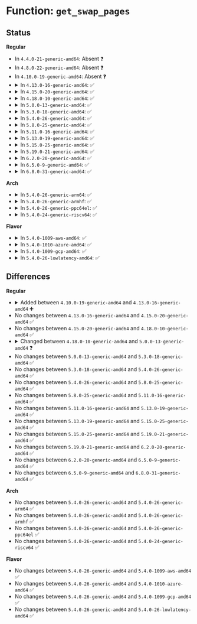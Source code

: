 # Function: <code>get_swap_pages</code>

## Status
<b>Regular</b>
<ul>
<li>
In <code>4.4.0-21-generic-amd64</code>: Absent ❓
</li>
<li>
In <code>4.8.0-22-generic-amd64</code>: Absent ❓
</li>
<li>
In <code>4.10.0-19-generic-amd64</code>: Absent ❓
</li>
<li>
<details>
<summary>In <code>4.13.0-16-generic-amd64</code>: ✅</summary>

```c
int get_swap_pages(int n_goal, bool cluster, swp_entry_t * swp_entries)
```

```json
{
  "name": "get_swap_pages",
  "collision_type": "Unique Global",
  "inline_type": "No",
  "funcs": [
    {
      "addr": 18446744071581003296,
      "name": "get_swap_pages",
      "external": true,
      "loc": "mm/swapfile.c:895",
      "file": "mm/swapfile.c",
      "inline": "seen, unknown",
      "caller_inline": [],
      "caller_func": [
        "mm/swap_slots.c:get_swap_page",
        "mm/swap_slots.c:get_swap_page",
        "mm/swap_slots.c:get_swap_page"
      ]
    }
  ],
  "symbols": [
    {
      "addr": 18446744071581003296,
      "name": "get_swap_pages",
      "section": ".text",
      "bind": "STB_GLOBAL",
      "size": 761
    }
  ]
}
```
</details>
</li>
<li>
<details>
<summary>In <code>4.15.0-20-generic-amd64</code>: ✅</summary>

```c
int get_swap_pages(int n_goal, bool cluster, swp_entry_t * swp_entries)
```

```json
{
  "name": "get_swap_pages",
  "collision_type": "Unique Global",
  "inline_type": "No",
  "funcs": [
    {
      "addr": 18446744071581115888,
      "name": "get_swap_pages",
      "external": true,
      "loc": "mm/swapfile.c:927",
      "file": "mm/swapfile.c",
      "inline": "seen, unknown",
      "caller_inline": [],
      "caller_func": [
        "mm/swap_slots.c:get_swap_page",
        "mm/swap_slots.c:get_swap_page",
        "mm/swap_slots.c:get_swap_page"
      ]
    }
  ],
  "symbols": [
    {
      "addr": 18446744071581115888,
      "name": "get_swap_pages",
      "section": ".text",
      "bind": "STB_GLOBAL",
      "size": 877
    }
  ]
}
```
</details>
</li>
<li>
<details>
<summary>In <code>4.18.0-10-generic-amd64</code>: ✅</summary>

```c
int get_swap_pages(int n_goal, bool cluster, swp_entry_t * swp_entries)
```

```json
{
  "name": "get_swap_pages",
  "collision_type": "Unique Global",
  "inline_type": "No",
  "funcs": [
    {
      "addr": 18446744071581251728,
      "name": "get_swap_pages",
      "external": true,
      "loc": "mm/swapfile.c:927",
      "file": "mm/swapfile.c",
      "inline": "seen, unknown",
      "caller_inline": [],
      "caller_func": [
        "mm/swap_slots.c:get_swap_page",
        "mm/swap_slots.c:get_swap_page",
        "mm/swap_slots.c:get_swap_page"
      ]
    }
  ],
  "symbols": [
    {
      "addr": 18446744071581251728,
      "name": "get_swap_pages",
      "section": ".text",
      "bind": "STB_GLOBAL",
      "size": 875
    }
  ]
}
```
</details>
</li>
<li>
<details>
<summary>In <code>5.0.0-13-generic-amd64</code>: ✅</summary>

```c
int get_swap_pages(int n_goal, swp_entry_t * swp_entries, int entry_size)
```

```json
{
  "name": "get_swap_pages",
  "collision_type": "Unique Global",
  "inline_type": "No",
  "funcs": [
    {
      "addr": 18446744071581335328,
      "name": "get_swap_pages",
      "external": true,
      "loc": "mm/swapfile.c:957",
      "file": "mm/swapfile.c",
      "inline": "seen, unknown",
      "caller_inline": [],
      "caller_func": [
        "mm/swap_slots.c:get_swap_page",
        "mm/swap_slots.c:get_swap_page",
        "mm/swap_slots.c:get_swap_page"
      ]
    }
  ],
  "symbols": [
    {
      "addr": 18446744071581335328,
      "name": "get_swap_pages",
      "section": ".text",
      "bind": "STB_GLOBAL",
      "size": 853
    }
  ]
}
```
</details>
</li>
<li>
<details>
<summary>In <code>5.3.0-18-generic-amd64</code>: ✅</summary>

```c
int get_swap_pages(int n_goal, swp_entry_t * swp_entries, int entry_size)
```

```json
{
  "name": "get_swap_pages",
  "collision_type": "Unique Global",
  "inline_type": "No",
  "funcs": [
    {
      "addr": 18446744071581445024,
      "name": "get_swap_pages",
      "external": true,
      "loc": "mm/swapfile.c:992",
      "file": "mm/swapfile.c",
      "inline": "seen, unknown",
      "caller_inline": [],
      "caller_func": [
        "mm/swap_slots.c:get_swap_page",
        "mm/swap_slots.c:get_swap_page",
        "mm/swap_slots.c:get_swap_page"
      ]
    }
  ],
  "symbols": [
    {
      "addr": 18446744071581445024,
      "name": "get_swap_pages",
      "section": ".text",
      "bind": "STB_GLOBAL",
      "size": 888
    }
  ]
}
```
</details>
</li>
<li>
<details>
<summary>In <code>5.4.0-26-generic-amd64</code>: ✅</summary>

```c
int get_swap_pages(int n_goal, swp_entry_t * swp_entries, int entry_size)
```

```json
{
  "name": "get_swap_pages",
  "collision_type": "Unique Global",
  "inline_type": "No",
  "funcs": [
    {
      "addr": 18446744071581509248,
      "name": "get_swap_pages",
      "external": true,
      "loc": "mm/swapfile.c:992",
      "file": "mm/swapfile.c",
      "inline": "seen, unknown",
      "caller_inline": [],
      "caller_func": [
        "mm/swap_slots.c:get_swap_page",
        "mm/swap_slots.c:get_swap_page",
        "mm/swap_slots.c:get_swap_page"
      ]
    }
  ],
  "symbols": [
    {
      "addr": 18446744071581509248,
      "name": "get_swap_pages",
      "section": ".text",
      "bind": "STB_GLOBAL",
      "size": 888
    }
  ]
}
```
</details>
</li>
<li>
<details>
<summary>In <code>5.8.0-25-generic-amd64</code>: ✅</summary>

```c
int get_swap_pages(int n_goal, swp_entry_t * swp_entries, int entry_size)
```

```json
{
  "name": "get_swap_pages",
  "collision_type": "Unique Global",
  "inline_type": "No",
  "funcs": [
    {
      "addr": 18446744071581717584,
      "name": "get_swap_pages",
      "external": true,
      "loc": "mm/swapfile.c:1032",
      "file": "mm/swapfile.c",
      "inline": "seen, unknown",
      "caller_inline": [],
      "caller_func": [
        "mm/swap_slots.c:get_swap_page",
        "mm/swap_slots.c:get_swap_page",
        "mm/swap_slots.c:get_swap_page"
      ]
    }
  ],
  "symbols": [
    {
      "addr": 18446744071581717584,
      "name": "get_swap_pages",
      "section": ".text",
      "bind": "STB_GLOBAL",
      "size": 718
    }
  ]
}
```
</details>
</li>
<li>
<details>
<summary>In <code>5.11.0-16-generic-amd64</code>: ✅</summary>

```c
int get_swap_pages(int n_goal, swp_entry_t * swp_entries, int entry_size)
```

```json
{
  "name": "get_swap_pages",
  "collision_type": "Unique Global",
  "inline_type": "No",
  "funcs": [
    {
      "addr": 18446744071581765488,
      "name": "get_swap_pages",
      "external": true,
      "loc": "mm/swapfile.c:1047",
      "file": "mm/swapfile.c",
      "inline": "seen, unknown",
      "caller_inline": [],
      "caller_func": [
        "mm/swap_slots.c:get_swap_page",
        "mm/swap_slots.c:get_swap_page",
        "mm/swap_slots.c:get_swap_page"
      ]
    }
  ],
  "symbols": [
    {
      "addr": 18446744071581765488,
      "name": "get_swap_pages",
      "section": ".text",
      "bind": "STB_GLOBAL",
      "size": 725
    }
  ]
}
```
</details>
</li>
<li>
<details>
<summary>In <code>5.13.0-19-generic-amd64</code>: ✅</summary>

```c
int get_swap_pages(int n_goal, swp_entry_t * swp_entries, int entry_size)
```

```json
{
  "name": "get_swap_pages",
  "collision_type": "Unique Global",
  "inline_type": "No",
  "funcs": [
    {
      "addr": 18446744071581792752,
      "name": "get_swap_pages",
      "external": true,
      "loc": "mm/swapfile.c:1046",
      "file": "mm/swapfile.c",
      "inline": "seen, unknown",
      "caller_inline": [],
      "caller_func": [
        "mm/swap_slots.c:get_swap_page",
        "mm/swap_slots.c:get_swap_page",
        "mm/swap_slots.c:get_swap_page"
      ]
    }
  ],
  "symbols": [
    {
      "addr": 18446744071581792752,
      "name": "get_swap_pages",
      "section": ".text",
      "bind": "STB_GLOBAL",
      "size": 987
    }
  ]
}
```
</details>
</li>
<li>
<details>
<summary>In <code>5.15.0-25-generic-amd64</code>: ✅</summary>

```c
int get_swap_pages(int n_goal, swp_entry_t * swp_entries, int entry_size)
```

```json
{
  "name": "get_swap_pages",
  "collision_type": "Unique Global",
  "inline_type": "No",
  "funcs": [
    {
      "addr": 18446744071582076864,
      "name": "get_swap_pages",
      "external": true,
      "loc": "mm/swapfile.c:1039",
      "file": "mm/swapfile.c",
      "inline": "seen, unknown",
      "caller_inline": [],
      "caller_func": [
        "mm/swap_slots.c:get_swap_page",
        "mm/swap_slots.c:get_swap_page",
        "mm/swap_slots.c:get_swap_page"
      ]
    }
  ],
  "symbols": [
    {
      "addr": 18446744071582076864,
      "name": "get_swap_pages",
      "section": ".text",
      "bind": "STB_GLOBAL",
      "size": 989
    }
  ]
}
```
</details>
</li>
<li>
<details>
<summary>In <code>5.19.0-21-generic-amd64</code>: ✅</summary>

```c
int get_swap_pages(int n_goal, swp_entry_t * swp_entries, int entry_size)
```

```json
{
  "name": "get_swap_pages",
  "collision_type": "Unique Global",
  "inline_type": "No",
  "funcs": [
    {
      "addr": 18446744071582516528,
      "name": "get_swap_pages",
      "external": true,
      "loc": "mm/swapfile.c:1043",
      "file": "mm/swapfile.c",
      "inline": "seen, unknown",
      "caller_inline": [],
      "caller_func": [
        "mm/swap_slots.c:folio_alloc_swap",
        "mm/swap_slots.c:folio_alloc_swap"
      ]
    }
  ],
  "symbols": [
    {
      "addr": 18446744071582516528,
      "name": "get_swap_pages",
      "section": ".text",
      "bind": "STB_GLOBAL",
      "size": 1042
    }
  ]
}
```
</details>
</li>
<li>
<details>
<summary>In <code>6.2.0-20-generic-amd64</code>: ✅</summary>

```c
int get_swap_pages(int n_goal, swp_entry_t * swp_entries, int entry_size)
```

```json
{
  "name": "get_swap_pages",
  "collision_type": "Unique Global",
  "inline_type": "No",
  "funcs": [
    {
      "addr": 18446744071583034912,
      "name": "get_swap_pages",
      "external": true,
      "loc": "mm/swapfile.c:1046",
      "file": "mm/swapfile.c",
      "inline": "seen, unknown",
      "caller_inline": [],
      "caller_func": [
        "mm/swap_slots.c:folio_alloc_swap",
        "mm/swap_slots.c:folio_alloc_swap"
      ]
    }
  ],
  "symbols": [
    {
      "addr": 18446744071583034912,
      "name": "get_swap_pages",
      "section": ".text",
      "bind": "STB_GLOBAL",
      "size": 1047
    }
  ]
}
```
</details>
</li>
<li>
<details>
<summary>In <code>6.5.0-9-generic-amd64</code>: ✅</summary>

```c
int get_swap_pages(int n_goal, swp_entry_t * swp_entries, int entry_size)
```

```json
{
  "name": "get_swap_pages",
  "collision_type": "Unique Global",
  "inline_type": "No",
  "funcs": [
    {
      "addr": 18446744071583243616,
      "name": "get_swap_pages",
      "external": true,
      "loc": "mm/swapfile.c:1048",
      "file": "mm/swapfile.c",
      "inline": "seen, unknown",
      "caller_inline": [],
      "caller_func": [
        "mm/swap_slots.c:folio_alloc_swap",
        "mm/swap_slots.c:folio_alloc_swap"
      ]
    }
  ],
  "symbols": [
    {
      "addr": 18446744071583243616,
      "name": "get_swap_pages",
      "section": ".text",
      "bind": "STB_GLOBAL",
      "size": 1020
    }
  ]
}
```
</details>
</li>
<li>
<details>
<summary>In <code>6.8.0-31-generic-amd64</code>: ✅</summary>

```c
int get_swap_pages(int n_goal, swp_entry_t * swp_entries, int entry_size)
```

```json
{
  "name": "get_swap_pages",
  "collision_type": "Unique Global",
  "inline_type": "No",
  "funcs": [
    {
      "addr": 18446744071583478096,
      "name": "get_swap_pages",
      "external": true,
      "loc": "mm/swapfile.c:1048",
      "file": "mm/swapfile.c",
      "inline": "seen, unknown",
      "caller_inline": [],
      "caller_func": [
        "mm/swap_slots.c:folio_alloc_swap",
        "mm/swap_slots.c:folio_alloc_swap"
      ]
    }
  ],
  "symbols": [
    {
      "addr": 18446744071583478096,
      "name": "get_swap_pages",
      "section": ".text",
      "bind": "STB_GLOBAL",
      "size": 1020
    }
  ]
}
```
</details>
</li>
</ul>
<b>Arch</b>
<ul>
<li>
<details>
<summary>In <code>5.4.0-26-generic-arm64</code>: ✅</summary>

```c
int get_swap_pages(int n_goal, swp_entry_t * swp_entries, int entry_size)
```

```json
{
  "name": "get_swap_pages",
  "collision_type": "Unique Global",
  "inline_type": "No",
  "funcs": [
    {
      "addr": 18446603336492931104,
      "name": "get_swap_pages",
      "external": true,
      "loc": "mm/swapfile.c:992",
      "file": "mm/swapfile.c",
      "inline": "seen, unknown",
      "caller_inline": [],
      "caller_func": [
        "mm/swap_slots.c:get_swap_page",
        "mm/swap_slots.c:get_swap_page"
      ]
    }
  ],
  "symbols": [
    {
      "addr": 18446603336492931104,
      "name": "get_swap_pages",
      "section": ".text",
      "bind": "STB_GLOBAL",
      "size": 952
    }
  ]
}
```
</details>
</li>
<li>
<details>
<summary>In <code>5.4.0-26-generic-armhf</code>: ✅</summary>

```c
int get_swap_pages(int n_goal, swp_entry_t * swp_entries, int entry_size)
```

```json
{
  "name": "get_swap_pages",
  "collision_type": "Unique Global",
  "inline_type": "No",
  "funcs": [
    {
      "addr": 3226718408,
      "name": "get_swap_pages",
      "external": true,
      "loc": "mm/swapfile.c:992",
      "file": "mm/swapfile.c",
      "inline": "seen, unknown",
      "caller_inline": [],
      "caller_func": [
        "mm/swap_slots.c:get_swap_page",
        "mm/swap_slots.c:get_swap_page"
      ]
    }
  ],
  "symbols": [
    {
      "addr": 3226718408,
      "name": "get_swap_pages",
      "section": ".text",
      "bind": "STB_GLOBAL",
      "size": 644
    }
  ]
}
```
</details>
</li>
<li>
<details>
<summary>In <code>5.4.0-26-generic-ppc64el</code>: ✅</summary>

```c
int get_swap_pages(int n_goal, swp_entry_t * swp_entries, int entry_size)
```

```json
{
  "name": "get_swap_pages",
  "collision_type": "Unique Global",
  "inline_type": "No",
  "funcs": [
    {
      "addr": 13835058055286340336,
      "name": "get_swap_pages",
      "external": true,
      "loc": "mm/swapfile.c:992",
      "file": "mm/swapfile.c",
      "inline": "seen, unknown",
      "caller_inline": [],
      "caller_func": [
        "mm/swap_slots.c:get_swap_page",
        "mm/swap_slots.c:get_swap_page"
      ]
    }
  ],
  "symbols": [
    {
      "addr": 13835058055286340336,
      "name": "get_swap_pages",
      "section": ".text",
      "bind": "STB_GLOBAL",
      "size": 1048
    }
  ]
}
```
</details>
</li>
<li>
<details>
<summary>In <code>5.4.0-24-generic-riscv64</code>: ✅</summary>

```c
int get_swap_pages(int n_goal, swp_entry_t * swp_entries, int entry_size)
```

```json
{
  "name": "get_swap_pages",
  "collision_type": "Unique Global",
  "inline_type": "No",
  "funcs": [
    {
      "addr": 18446743936272850258,
      "name": "get_swap_pages",
      "external": true,
      "loc": "mm/swapfile.c:992",
      "file": "mm/swapfile.c",
      "inline": "seen, unknown",
      "caller_inline": [],
      "caller_func": [
        "mm/swap_slots.c:get_swap_page",
        "mm/swap_slots.c:get_swap_page"
      ]
    }
  ],
  "symbols": [
    {
      "addr": 18446743936272850258,
      "name": "get_swap_pages",
      "section": ".text",
      "bind": "STB_GLOBAL",
      "size": 718
    }
  ]
}
```
</details>
</li>
</ul>
<b>Flavor</b>
<ul>
<li>
<details>
<summary>In <code>5.4.0-1009-aws-amd64</code>: ✅</summary>

```c
int get_swap_pages(int n_goal, swp_entry_t * swp_entries, int entry_size)
```

```json
{
  "name": "get_swap_pages",
  "collision_type": "Unique Global",
  "inline_type": "No",
  "funcs": [
    {
      "addr": 18446744071581477984,
      "name": "get_swap_pages",
      "external": true,
      "loc": "mm/swapfile.c:992",
      "file": "mm/swapfile.c",
      "inline": "seen, unknown",
      "caller_inline": [],
      "caller_func": [
        "mm/swap_slots.c:get_swap_page",
        "mm/swap_slots.c:get_swap_page",
        "mm/swap_slots.c:get_swap_page"
      ]
    }
  ],
  "symbols": [
    {
      "addr": 18446744071581477984,
      "name": "get_swap_pages",
      "section": ".text",
      "bind": "STB_GLOBAL",
      "size": 888
    }
  ]
}
```
</details>
</li>
<li>
<details>
<summary>In <code>5.4.0-1010-azure-amd64</code>: ✅</summary>

```c
int get_swap_pages(int n_goal, swp_entry_t * swp_entries, int entry_size)
```

```json
{
  "name": "get_swap_pages",
  "collision_type": "Unique Global",
  "inline_type": "No",
  "funcs": [
    {
      "addr": 18446744071581419392,
      "name": "get_swap_pages",
      "external": true,
      "loc": "mm/swapfile.c:992",
      "file": "mm/swapfile.c",
      "inline": "seen, unknown",
      "caller_inline": [],
      "caller_func": [
        "mm/swap_slots.c:get_swap_page",
        "mm/swap_slots.c:get_swap_page",
        "mm/swap_slots.c:get_swap_page"
      ]
    }
  ],
  "symbols": [
    {
      "addr": 18446744071581419392,
      "name": "get_swap_pages",
      "section": ".text",
      "bind": "STB_GLOBAL",
      "size": 888
    }
  ]
}
```
</details>
</li>
<li>
<details>
<summary>In <code>5.4.0-1009-gcp-amd64</code>: ✅</summary>

```c
int get_swap_pages(int n_goal, swp_entry_t * swp_entries, int entry_size)
```

```json
{
  "name": "get_swap_pages",
  "collision_type": "Unique Global",
  "inline_type": "No",
  "funcs": [
    {
      "addr": 18446744071581469296,
      "name": "get_swap_pages",
      "external": true,
      "loc": "mm/swapfile.c:992",
      "file": "mm/swapfile.c",
      "inline": "seen, unknown",
      "caller_inline": [],
      "caller_func": [
        "mm/swap_slots.c:get_swap_page",
        "mm/swap_slots.c:get_swap_page",
        "mm/swap_slots.c:get_swap_page"
      ]
    }
  ],
  "symbols": [
    {
      "addr": 18446744071581469296,
      "name": "get_swap_pages",
      "section": ".text",
      "bind": "STB_GLOBAL",
      "size": 888
    }
  ]
}
```
</details>
</li>
<li>
<details>
<summary>In <code>5.4.0-26-lowlatency-amd64</code>: ✅</summary>

```c
int get_swap_pages(int n_goal, swp_entry_t * swp_entries, int entry_size)
```

```json
{
  "name": "get_swap_pages",
  "collision_type": "Unique Global",
  "inline_type": "No",
  "funcs": [
    {
      "addr": 18446744071581534096,
      "name": "get_swap_pages",
      "external": true,
      "loc": "mm/swapfile.c:992",
      "file": "mm/swapfile.c",
      "inline": "seen, unknown",
      "caller_inline": [],
      "caller_func": [
        "mm/swap_slots.c:get_swap_page",
        "mm/swap_slots.c:get_swap_page",
        "mm/swap_slots.c:get_swap_page"
      ]
    }
  ],
  "symbols": [
    {
      "addr": 18446744071581534096,
      "name": "get_swap_pages",
      "section": ".text",
      "bind": "STB_GLOBAL",
      "size": 873
    }
  ]
}
```
</details>
</li>
</ul>

## Differences
<b>Regular</b>
<ul>
<li>
<details>
<summary>Added between <code>4.10.0-19-generic-amd64</code> and <code>4.13.0-16-generic-amd64</code> ➕</summary>

```c
int get_swap_pages(int n_goal, bool cluster, swp_entry_t * swp_entries)
```
</details>
</li>
<li>
No changes between <code>4.13.0-16-generic-amd64</code> and <code>4.15.0-20-generic-amd64</code> ✅
</li>
<li>
No changes between <code>4.15.0-20-generic-amd64</code> and <code>4.18.0-10-generic-amd64</code> ✅
</li>
<li>
<details>
<summary>Changed between <code>4.18.0-10-generic-amd64</code> and <code>5.0.0-13-generic-amd64</code> ❓</summary>
<ul>
<li>
<b>Param added. </b>
<code>int entry_size</code>
</li>
<li>
<b>Param removed. </b>
<code>bool cluster</code>
</li>
<li>
<b>Param reordered. </b>
<code>n_goal, cluster, swp_entries</code> ➡️ <code>n_goal, swp_entries, entry_size</code>
</li>
</ul>
</details>
</li>
<li>
No changes between <code>5.0.0-13-generic-amd64</code> and <code>5.3.0-18-generic-amd64</code> ✅
</li>
<li>
No changes between <code>5.3.0-18-generic-amd64</code> and <code>5.4.0-26-generic-amd64</code> ✅
</li>
<li>
No changes between <code>5.4.0-26-generic-amd64</code> and <code>5.8.0-25-generic-amd64</code> ✅
</li>
<li>
No changes between <code>5.8.0-25-generic-amd64</code> and <code>5.11.0-16-generic-amd64</code> ✅
</li>
<li>
No changes between <code>5.11.0-16-generic-amd64</code> and <code>5.13.0-19-generic-amd64</code> ✅
</li>
<li>
No changes between <code>5.13.0-19-generic-amd64</code> and <code>5.15.0-25-generic-amd64</code> ✅
</li>
<li>
No changes between <code>5.15.0-25-generic-amd64</code> and <code>5.19.0-21-generic-amd64</code> ✅
</li>
<li>
No changes between <code>5.19.0-21-generic-amd64</code> and <code>6.2.0-20-generic-amd64</code> ✅
</li>
<li>
No changes between <code>6.2.0-20-generic-amd64</code> and <code>6.5.0-9-generic-amd64</code> ✅
</li>
<li>
No changes between <code>6.5.0-9-generic-amd64</code> and <code>6.8.0-31-generic-amd64</code> ✅
</li>
</ul>
<b>Arch</b>
<ul>
<li>
No changes between <code>5.4.0-26-generic-amd64</code> and <code>5.4.0-26-generic-arm64</code> ✅
</li>
<li>
No changes between <code>5.4.0-26-generic-amd64</code> and <code>5.4.0-26-generic-armhf</code> ✅
</li>
<li>
No changes between <code>5.4.0-26-generic-amd64</code> and <code>5.4.0-26-generic-ppc64el</code> ✅
</li>
<li>
No changes between <code>5.4.0-26-generic-amd64</code> and <code>5.4.0-24-generic-riscv64</code> ✅
</li>
</ul>
<b>Flavor</b>
<ul>
<li>
No changes between <code>5.4.0-26-generic-amd64</code> and <code>5.4.0-1009-aws-amd64</code> ✅
</li>
<li>
No changes between <code>5.4.0-26-generic-amd64</code> and <code>5.4.0-1010-azure-amd64</code> ✅
</li>
<li>
No changes between <code>5.4.0-26-generic-amd64</code> and <code>5.4.0-1009-gcp-amd64</code> ✅
</li>
<li>
No changes between <code>5.4.0-26-generic-amd64</code> and <code>5.4.0-26-lowlatency-amd64</code> ✅
</li>
</ul>
